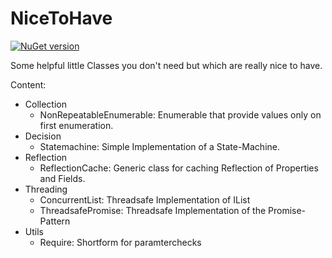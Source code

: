 # NiceToHave

[![NuGet version](https://img.shields.io/badge/nuget-v0.0.7-brightgreen.svg)](https://www.nuget.org/packages/NiceToHave/)

Some helpful little Classes you don't need but which are really nice to have.

Content:
* Collection
	* NonRepeatableEnumerable: Enumerable that provide values only on first enumeration.
* Decision
	* Statemachine: Simple Implementation of a State-Machine.
* Reflection
	* ReflectionCache: Generic class for caching Reflection of Properties and Fields.
* Threading
	* ConcurrentList: Threadsafe Implementation of IList
	* ThreadsafePromise: Threadsafe Implementation of the Promise-Pattern
* Utils
	* Require: Shortform for paramterchecks